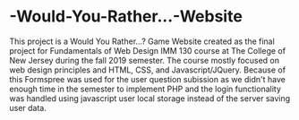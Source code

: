 # -Would-You-Rather...-Website
This project is a Would You Rather...? Game Website created as the final project for Fundamentals of Web Design IMM 130
course at The College of New Jersey during the fall 2019 semester. The course mostly focused on web design principles
and HTML, CSS, and Javascript/JQuery. Because of this Formspree was used for the user question subission
as we didn't have enough time in the semester to implement PHP and the login functionality was handled using javascript user local storage
instead of the server saving user data.

